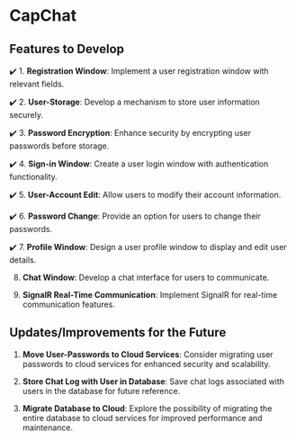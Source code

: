 # CapChat

## Features to Develop

✔️ 1. **Registration Window**: Implement a user registration window with relevant fields.

✔️ 2. **User-Storage**: Develop a mechanism to store user information securely.

✔️ 3. **Password Encryption**: Enhance security by encrypting user passwords before storage.

✔️ 4. **Sign-in Window**: Create a user login window with authentication functionality.

✔️ 5. **User-Account Edit**: Allow users to modify their account information.

✔️ 6. **Password Change**: Provide an option for users to change their passwords.

✔️ 7. **Profile Window**: Design a user profile window to display and edit user details.

  8. **Chat Window**: Develop a chat interface for users to communicate.

  9. **SignalR Real-Time Communication**: Implement SignalR for real-time communication features.

## Updates/Improvements for the Future

1. **Move User-Passwords to Cloud Services**: Consider migrating user passwords to cloud services for enhanced security and scalability.

2. **Store Chat Log with User in Database**: Save chat logs associated with users in the database for future reference.

3. **Migrate Database to Cloud**: Explore the possibility of migrating the entire database to cloud services for improved performance and maintenance.
